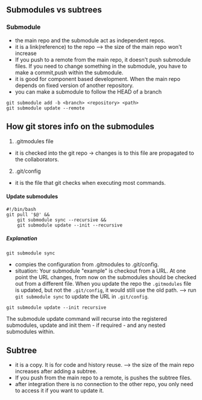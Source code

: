 ## Submodules vs subtrees

### Submodule
- the main repo and the submodule act as independent repos.
- it is a link(reference) to the repo --> the size of the main repo won't increase
- If you push to a remote from the main repo, it doesn't push submodule files. If you need to change something in the submodule, you have to make a commit,push within the submodule.
- it is good for component based development. When the main repo depends on fixed version of another repository.
- you can make a submodule to follow the HEAD of a branch

```
git submodule add -b <branch> <repository> <path>
git submodule update --remote
```
## How git stores info on the submodules
1. .gitmodules file
- it is checked into the git repo -> changes is to this file are propagated to the collaborators.

2. .git/config
- it is the file that git checks when executing most commands.

#### Update submodules

```
#!/bin/bash
git pull '$@' &&
    git submodule sync --recursive &&
    git submodule update --init --recursive
```
##### Explanation

```
git submodule sync
```
- compies the configuration from .gitmodules to .git/config.
- situation: Your submodule "example" is checkout from a URL. At one point the URL changes, from now on the submodules should be checked out from a different file. When you update the repo the ```.gitmodules``` file is updated, but not the ```.git/config```, it would still use the old path. --> run ```git submodule sync``` to update the URL in ```.git/config```.


```
git submodule update --init recursive
```
The submodule update command will recurse into the registered submodules, update and  init them - if required - and any nested submodules within.

## Subtree
- it is a copy. It is for code and history reuse. --> the size of the main repo increases after adding a subtree.
- If you push from the main repo to a remote, is pushes the subtree files.
- after integration there is no connection to the other repo, you only need to access it if you want to update it.
